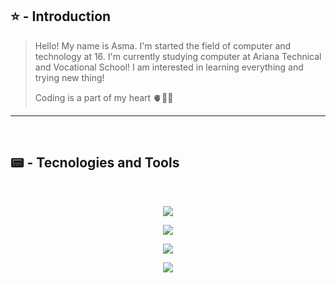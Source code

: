 
## ⭐ - Introduction
> Hello! My name is Asma.
> I'm started the field of computer and technology at 16.
> I'm currently studying computer at Ariana Technical and Vocational School!
> I am interested in learning everything and trying new thing!
>  
> Coding is a part of my heart 🫀👩‍💻
---
<br>

## 📟 - Tecnologies and Tools
<br>
<p align="center">
  <a href="https://skillicons.dev">
    <img src="https://skillicons.dev/icons?i=git,cs,html,github,visualstudio" />
  </a>
</p>
<p align="center">
  <a href="https://skillicons.dev">
    <img src="https://skillicons.dev/icons?i=vscode,ai,pycharm,css,figma" />
  </a>
</p>
<p align="center">
  <a href="https://skillicons.dev">
    <img src="https://skillicons.dev/icons?i=ae,bootstrap,codepen,kali,js" />
  </a>
</p>
<p align="center">
  <a href="https://skillicons.dev">
    <img src="https://skillicons.dev/icons?i=ps,windows,python" />
  </a>
</p>
  </a>
</p>
<br>


 


